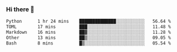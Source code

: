 ### Hi there 🦥

<!--START_SECTION:waka-->

```txt
Python      1 hr 24 mins    ██████████████░░░░░░░░░░░   56.64 %
TOML        17 mins         ███░░░░░░░░░░░░░░░░░░░░░░   11.48 %
Markdown    16 mins         ██▓░░░░░░░░░░░░░░░░░░░░░░   11.28 %
Other       13 mins         ██▒░░░░░░░░░░░░░░░░░░░░░░   09.05 %
Bash        8 mins          █▒░░░░░░░░░░░░░░░░░░░░░░░   05.54 %
```

<!--END_SECTION:waka-->

<!--
**00riddle00/00riddle00** is a ✨ _special_ ✨ repository because its `README.md` (this file) appears on your GitHub profile.

Here are some ideas to get you started:

- 🔭 I’m currently working on ...
- 🌱 I’m currently learning ...
- 👯 I’m looking to collaborate on ...
- 🤔 I’m looking for help with ...
- 💬 Ask me about ...
- 📫 How to reach me: ...
- 😄 Pronouns: ...
- ⚡ Fun fact: ...
--> 
